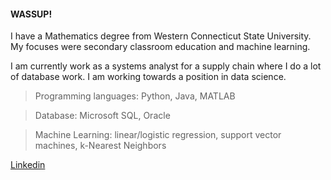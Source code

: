 #### WASSUP! 

I have a Mathematics degree from Western Connecticut State University.  My focuses were secondary classroom education and machine learning.

I am currently work as a systems analyst for a supply chain where I do a lot of database work.  I am working towards a position in data science.

> Programming languages:  Python, Java, MATLAB

> Database:  Microsoft SQL, Oracle

> Machine Learning:  linear/logistic regression, support vector machines, k-Nearest Neighbors

[Linkedin](https://www.linkedin.com/in/davis220/)
